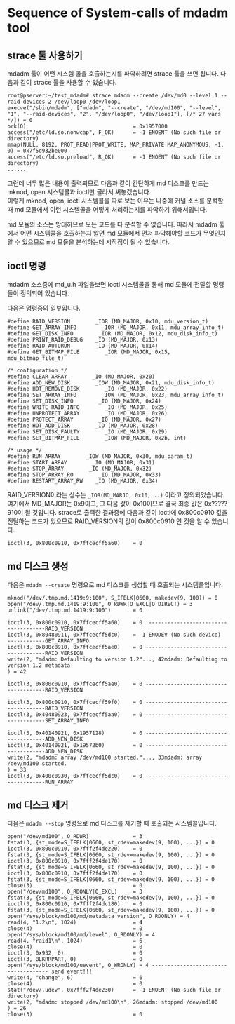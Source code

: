 # Sequence of System-calls of mdadm tool

## strace 툴 사용하기

mdadm 툴이 어떤 시스템 콜을 호출하는지를 파악하려면 strace 툴을 쓰면 됩니다. 다음과 같이 strace 툴을 사용할 수 있습니다.

```
root@pserver:~/test_mdadm# strace mdadm --create /dev/md0 --level 1 --raid-devices 2 /dev/loop0 /dev/loop1
execve("/sbin/mdadm", ["mdadm", "--create", "/dev/md100", "--level", "1", "--raid-devices", "2", "/dev/loop0", "/dev/loop1"], [/* 27 vars */]) = 0
brk(0)                                  = 0x1957000
access("/etc/ld.so.nohwcap", F_OK)      = -1 ENOENT (No such file or directory)
mmap(NULL, 8192, PROT_READ|PROT_WRITE, MAP_PRIVATE|MAP_ANONYMOUS, -1, 0) = 0x7f5d932be000
access("/etc/ld.so.preload", R_OK)      = -1 ENOENT (No such file or directory)
......
```

그런데 너무 많은 내용이 출력되므로 다음과 같이 간단하게 md 디스크를 만드는 mknod, open 시스템콜과 ioctl만 골라서 써놓겠습니다.  
이렇게 mknod, open, ioctl 시스템콜을 따로 보는 이유는 나중에 커널 소스를 분석할 때 md 모듈에서 이런 시스템콜을 어떻게 처리하는지를 파악하기 위해서입니다.

md 모듈의 소스는 방대하므로 모든 코드를 다 분석할 수 없습니다. 따라서 mdadm 툴에서 어떤 시스템콜을 호출하는지 알면 md 모듈에서 먼저 파악해야할 코드가 무엇인지 알 수 있으므로 md 모듈을 분석하는데 시작점이 될 수 있습니다.

## ioctl 명령

mdadm 소스중에 md\_u.h 파일을보면 ioctl 시스템콜을 통해 md 모듈에 전달할 명령들이 정의되어 있습니다.

다음은 명령중의 일부입니다.

```
#define RAID_VERSION        _IOR (MD_MAJOR, 0x10, mdu_version_t)
#define GET_ARRAY_INFO        _IOR (MD_MAJOR, 0x11, mdu_array_info_t)
#define GET_DISK_INFO        _IOR (MD_MAJOR, 0x12, mdu_disk_info_t)
#define PRINT_RAID_DEBUG    _IO (MD_MAJOR, 0x13)
#define RAID_AUTORUN        _IO (MD_MAJOR, 0x14)
#define GET_BITMAP_FILE        _IOR (MD_MAJOR, 0x15, mdu_bitmap_file_t)

/* configuration */
#define CLEAR_ARRAY        _IO (MD_MAJOR, 0x20)
#define ADD_NEW_DISK        _IOW (MD_MAJOR, 0x21, mdu_disk_info_t)
#define HOT_REMOVE_DISK        _IO (MD_MAJOR, 0x22)
#define SET_ARRAY_INFO        _IOW (MD_MAJOR, 0x23, mdu_array_info_t)
#define SET_DISK_INFO        _IO (MD_MAJOR, 0x24)
#define WRITE_RAID_INFO        _IO (MD_MAJOR, 0x25)
#define UNPROTECT_ARRAY        _IO (MD_MAJOR, 0x26)
#define PROTECT_ARRAY        _IO (MD_MAJOR, 0x27)
#define HOT_ADD_DISK        _IO (MD_MAJOR, 0x28)
#define SET_DISK_FAULTY        _IO (MD_MAJOR, 0x29)
#define SET_BITMAP_FILE        _IOW (MD_MAJOR, 0x2b, int)

/* usage */
#define RUN_ARRAY        _IOW (MD_MAJOR, 0x30, mdu_param_t)
#define START_ARRAY        _IO (MD_MAJOR, 0x31)
#define STOP_ARRAY        _IO (MD_MAJOR, 0x32)
#define STOP_ARRAY_RO        _IO (MD_MAJOR, 0x33)
#define RESTART_ARRAY_RW    _IO (MD_MAJOR, 0x34)
```

RAID\_VERSION이라는 상수는 `_IOR(MD_MARJO, 0x10, ..)` 이라고 정의되었습니다. 여기에서 MD\_MAJOR는 0x9이고, 그 다음 값이 0x10이므로 결국 최종 값은 0x?????910이 될 것입니다. strace로 출력한 결과중에 다음과 같이 ioctl에 0x800c0910 값을 전달하는 코드가 있으므로 RAID\_VERSION의 값이 0x800c0910 인 것을 알 수 있습니다.

```
ioctl(3, 0x800c0910, 0x7ffcecff5a60)    = 0
```

## md 디스크 생성

다음은 `mdadm --create` 명령으로 md 디스크를 생성할 때 호출되는 시스템콜입니다.

```
mknod("/dev/.tmp.md.1419:9:100", S_IFBLK|0600, makedev(9, 100)) = 0
open("/dev/.tmp.md.1419:9:100", O_RDWR|O_EXCL|O_DIRECT) = 3
unlink("/dev/.tmp.md.1419:9:100")       = 0

ioctl(3, 0x800c0910, 0x7ffcecff5a60)    = 0  -------------------------------------RAID_VERSION
ioctl(3, 0x80480911, 0x7ffcecff5dc0)    = -1 ENODEV (No such device)  ------------GET_ARRAY_INFO
ioctl(3, 0x800c0910, 0x7ffcecff5ae0)    = 0 --------------------------------------RAID_VERSION
write(2, "mdadm: Defaulting to version 1.2"..., 42mdadm: Defaulting to version 1.2 metadata
) = 42

ioctl(3, 0x800c0910, 0x7ffcecff5ae0)    = 0 --------------------------------------RAID_VERSION

ioctl(3, 0x800c0910, 0x7ffcecff59f0)    = 0 --------------------------------------RAID_VERSION
ioctl(3, 0x40480923, 0x7ffcecff5aa0)    = 0 --------------------------------------SET_ARRAY_INFO

ioctl(3, 0x40140921, 0x1957128)         = 0 --------------------------------------ADD_NEW_DISK
ioctl(3, 0x40140921, 0x19572b0)         = 0 --------------------------------------ADD_NEW_DISK
write(2, "mdadm: array /dev/md100 started."..., 33mdadm: array /dev/md100 started.
) = 33
ioctl(3, 0x400c0930, 0x7ffcecff5dc0)    = 0 --------------------------------------RUN_ARRAY
```

## md 디스크 제거

다음은 `mdadm --stop` 명령으로 md 디스크를 제거할 때 호출되는 시스템콜입니다.

```
open("/dev/md100", O_RDWR)              = 3
fstat(3, {st_mode=S_IFBLK|0660, st_rdev=makedev(9, 100), ...}) = 0
ioctl(3, 0x800c0910, 0x7fff2f4de220)    = 0
fstat(3, {st_mode=S_IFBLK|0660, st_rdev=makedev(9, 100), ...}) = 0
ioctl(3, 0x800c0910, 0x7fff2f4de170)    = 0
fstat(3, {st_mode=S_IFBLK|0660, st_rdev=makedev(9, 100), ...}) = 0
ioctl(3, 0x800c0910, 0x7fff2f4de170)    = 0
fstat(3, {st_mode=S_IFBLK|0660, st_rdev=makedev(9, 100), ...}) = 0
close(3)                                = 0
open("/dev/md100", O_RDONLY|O_EXCL)     = 3
fstat(3, {st_mode=S_IFBLK|0660, st_rdev=makedev(9, 100), ...}) = 0
ioctl(3, 0x800c0910, 0x7fff2f4dc180)    = 0
fstat(3, {st_mode=S_IFBLK|0660, st_rdev=makedev(9, 100), ...}) = 0
open("/sys/block/md100/md/metadata_version", O_RDONLY) = 4
read(4, "1.2\n", 1024)                  = 4
close(4)                                = 0
open("/sys/block/md100/md/level", O_RDONLY) = 4
read(4, "raid1\n", 1024)                = 6
close(4)                                = 0
ioctl(3, 0x932, 0)                      = 0
ioctl(3, BLKRRPART, 0)                  = 0
open("/sys/block/md100/uevent", O_WRONLY) = 4 ------------------------------------- send event!!!
write(4, "change", 6)                   = 6
close(4)                                = 0
stat("/dev/.udev", 0x7fff2f4de230)      = -1 ENOENT (No such file or directory)
write(2, "mdadm: stopped /dev/md100\n", 26mdadm: stopped /dev/md100
) = 26
close(3)                                = 0
```



